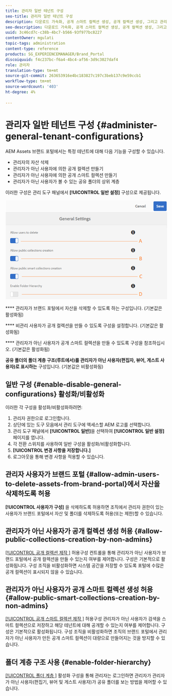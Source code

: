 ```yaml
---
title: 관리자 일반 테넌트 구성
seo-title: 관리자 일반 테넌트 구성
description: 다운로드 가속화, 공개 스마트 컬렉션 생성, 공개 컬렉션 생성, 그리고 관리자 사용자가 테넌트에 있는 자산을 삭제할 수 있도록 합니다.
seo-description: 다운로드 가속화, 공개 스마트 컬렉션 생성, 공개 컬렉션 생성, 그리고 관리자 사용자가 테넌트에 있는 자산을 삭제할 수 있도록 합니다.
uuid: 3c46cd7c-c38b-4bc7-b566-93f977bc8227
contentOwner: mgulati
topic-tags: administration
content-type: reference
products: SG_EXPERIENCEMANAGER/Brand_Portal
discoiquuid: f4c237bc-f6a4-4bc4-af56-3d9c3027daf4
role: 관리자
translation-type: tm+mt
source-git-commit: 263653916e4bc183827c197c3beb137c9e59ccb1
workflow-type: tm+mt
source-wordcount: '403'
ht-degree: 4%

---
```



# 관리자 일반 테넌트 구성 {#administer-general-tenant-configurations}

AEM Assets 브랜드 포털에서는 특정 테넌트에 대해 다음 기능을 구성할 수 있습니다.

* 관리자의 자산 삭제
* 관리자가 아닌 사용자에 의한 공개 컬렉션 만들기
* 관리자가 아닌 사용자에 의한 공개 스마트 컬렉션 만들기
* 관리자가 아닌 사용자가 볼 수 있는 공유 폴더의 상위 계층

이러한 구성은 관리 도구 패널에서 **[!UICONTROL 일반 설정]** 구성으로 제공됩니다.

![](assets/general-config.png)

****   관리자가 브랜드 포털에서 자산을 삭제할 수 있도록 하는 구성입니다. (기본값은 활성화됨)

****   비관리 사용자가 공개 컬렉션을 만들 수 있도록 구성을 설정합니다. (기본값은 활성화됨)

****   관리자가 아닌 사용자가 공개 스마트 컬렉션을 만들 수 있도록 구성을 참조하십시오. (기본값은 활성화됨)

**공유 폴더의 폴더 계층 구조(루트에서)를 관리자가 아닌 사용자(편집자, 뷰어, 게스트 사용자)로 표시하는**  구성입니다. (기본값은 비활성화됨)

## 일반 구성 {#enable-disable-general-configurations} 활성화/비활성화

이러한 각 구성을 활성화/비활성화하려면:

1. 관리자 권한으로 로그인합니다.
1. 상단에 있는 도구 모음에서 관리 도구에 액세스할 AEM 로고를 선택합니다.
1. 관리 도구 패널에서 **[!UICONTROL 일반]**&#x200B;을 선택하여 **[!UICONTROL 일반 설정]** 페이지를 엽니다.
1. 각 전환 스위치를 사용하여 일반 구성을 활성화/비활성화합니다.
1. **[!UICONTROL 변경 사항을 저장합니다.]**
1. 로그아웃을 통해 변경 사항을 적용할 수 있습니다.

## 관리자 사용자가 브랜드 포털 {#allow-admin-users-to-delete-assets-from-brand-portal}에서 자산을 삭제하도록 허용

**[!UICONTROL 사용자가 구성]** 을 삭제하도록 허용하면 조직에서 관리자 권한이 있는 사용자가 브랜드 포털에서 자산 및 폴더를 삭제하도록 허용(또는 제한)할 수 있습니다.

## 관리자가 아닌 사용자가 공개 컬렉션 생성 허용 {#allow-public-collections-creation-by-non-admins}

[[!UICONTROL 공개 컬렉션 제작 ]](../using/brand-portal-share-collection.md#main-pars-text-1915052376) 허용구성 컨트롤을 통해 관리자가 아닌 사용자가 브랜드 포털에서 공개 컬렉션을 만들 수 있는지 여부를 제어합니다. 구성은 기본적으로 활성화됩니다. 구성 조직을 비활성화하면 시스템 공간을 저장할 수 있도록 포털에 수많은 공개 컬렉션이 표시되지 않을 수 있습니다.

## 관리자가 아닌 사용자가 공개 스마트 컬렉션 생성 허용 {#allow-public-smart-collections-creation-by-non-admins}

[[!UICONTROL 공개 스마트 컬렉션 제작 ]](../using/brand-portal-searching.md#main-pars-header-500620467) 허용구성 관리자가 아닌 사용자가 검색을 스마트 컬렉션으로 저장하고 해당 테넌트에 대해 공개할 수 있는지 여부를 제어합니다. 구성은 기본적으로 활성화됩니다. 구성 조직을 비활성화하면 조직의 브랜드 포털에서 관리자가 아닌 사용자가 만든 공개 스마트 컬렉션이 대량으로 만들어지는 것을 방지할 수 있습니다.

<!-- 
## Allow download acceleration {#allow-download-acceleration}

[[!UICONTROL Allow download acceleration]](../using/accelerated-download.md) configuration lets the organizations to allow accelerated downloads of assets from Brand Portal and shared links, by integrating with IBM Aspera Connect that is an install-on-demand application. The application uses proprietary technology to remove TCP overheads.
-->

## 폴더 계층 구조 사용 {#enable-folder-hierarchy}

[[!UICONTROL 폴더 계층 ]](../using/brand-portal-sharing-folders.md#non-admin-user-access-to-shared-folders) 활성화 구성을 통해 관리자는 로그인하면 관리자가 관리자가 아닌 사용자(편집기, 뷰어 및 게스트 사용자)가 공유 폴더를 보는 방법을 제어할 수 있습니다.
